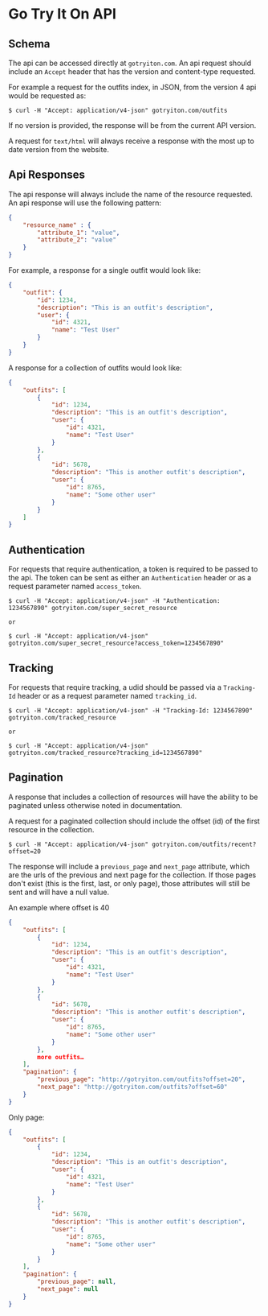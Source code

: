 # Go Try It On API


## Schema

The api can be accessed directly at `gotryiton.com`. An api request should include an `Accept` header that has the version and content-type requested.

For example a request for the outfits index, in JSON, from the version 4 api would be requested as: 

	$ curl -H "Accept: application/v4-json" gotryiton.com/outfits

If no version is provided, the response will be from the current API version.

A request for `text/html` will always receive a response with the most up to date version from the website.

## Api Responses

The api response will always include the name of the resource requested. An api response will use the following pattern:

```json
{
	"resource_name" : {
		"attribute_1": "value", 
		"attribute_2": "value"
	}
}
```

For example, a response for a single outfit would look like:

```json	
{
	"outfit": {
		"id": 1234,
		"description": "This is an outfit's description",
		"user": {
			"id": 4321,
			"name": "Test User"
		}
	}
}
```

A response for a collection of outfits would look like: 

```json	
{
    "outfits": [
        {	        	
            "id": 1234,
            "description": "This is an outfit's description",
            "user": {
            	"id": 4321,
            	"name": "Test User"
            }
        },
        {
            "id": 5678,
            "description": "This is another outfit's description",
            "user": {
            	"id": 8765,
            	"name": "Some other user"
            }
        }
    ]
}
```
	
## Authentication

For requests that require authentication, a token is required to be passed to the api. The token can be sent as either an `Authentication` header or as a request parameter named `access_token`.

	$ curl -H "Accept: application/v4-json" -H "Authentication: 1234567890" gotryiton.com/super_secret_resource
	
	or
	
	$ curl -H "Accept: application/v4-json" gotryiton.com/super_secret_resource?access_token=1234567890"


## Tracking

For requests that require tracking, a udid should be passed via a `Tracking-Id` header or as a request parameter named `tracking_id`.

    $ curl -H "Accept: application/v4-json" -H "Tracking-Id: 1234567890" gotryiton.com/tracked_resource
    
    or
    
    $ curl -H "Accept: application/v4-json" gotryiton.com/tracked_resource?tracking_id=1234567890"
    

## Pagination

A response that includes a collection of resources will have the ability to be paginated unless otherwise noted in documentation.

A request for a paginated collection should include the offset (id) of the first resource in the collection.

	$ curl -H "Accept: application/v4-json" gotryiton.com/outfits/recent?offset=20

The response will include a `previous_page` and `next_page` attribute, which are the urls of the previous and next page for the collection. If those pages don't exist (this is the first, last, or only page), those attributes will still be sent and will have a null value.

An example where offset is 40

```json
{
    "outfits": [
        {
            "id": 1234,
            "description": "This is an outfit's description",
            "user": {
            	"id": 4321,
            	"name": "Test User"
            }
        },
        {
            "id": 5678,
            "description": "This is another outfit's description",
            "user": {
            	"id": 8765,
            	"name": "Some other user"
            }
        },
		more outfits…
    ],
    "pagination": {
        "previous_page": "http://gotryiton.com/outfits?offset=20",
        "next_page": "http://gotryiton.com/outfits?offset=60"
    }
}
```

Only page:

```json
{
    "outfits": [
        {
    		"id": 1234,
    		"description": "This is an outfit's description",
    		"user": {
    			"id": 4321,
    			"name": "Test User"
    		}
        },
        {
    		"id": 5678,
    		"description": "This is another outfit's description",
    		"user": {
    			"id": 8765,
    			"name": "Some other user"
    		}
        }
    ],
    "pagination": {
        "previous_page": null,
        "next_page": null
    }
}
```